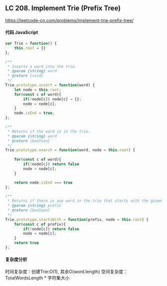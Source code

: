 ## LC 208. Implement Trie (Prefix Tree)
https://leetcode-cn.com/problems/implement-trie-prefix-tree/

#### 代码 JavaScript

```JavaScript
var Trie = function() {
    this.root = {}
};

/**
 * Inserts a word into the trie. 
 * @param {string} word
 * @return {void}
 */
Trie.prototype.insert = function(word) {
    let node = this.root;
    for(const c of word){
        if(!node[c]) node[c] = {};
        node = node[c];
    }
    node.isEnd = true;
};

/**
 * Returns if the word is in the trie. 
 * @param {string} word
 * @return {boolean}
 */
Trie.prototype.search = function(word, node = this.root) {
    
    for(const c of word){
        if(!node[c]) return false
        node = node[c];
    }

    return node.isEnd === true 
};

/**
 * Returns if there is any word in the trie that starts with the given prefix. 
 * @param {string} prefix
 * @return {boolean}
 */
Trie.prototype.startsWith = function(prefix, node = this.root) {
    for(const c of prefix){
        if(!node[c]) return false
        node = node[c];
    }
    return true
};

```

#### 复杂度分析
时间复杂度：创建Trie:O(1), 其余O(word.length)
空间复杂度：TotalWordsLength * 字符集大小